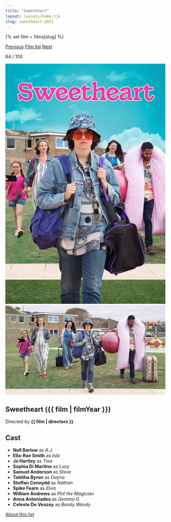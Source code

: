 ```yaml
---
title: "Sweetheart"
layout: layouts/home.njk
slug: sweetheart-2021
---
```


{% set film = films[slug] %}

<nav class="films">
  <a class="prev" href="../dune-2021">Previous</a>
  <a href="../">Film list</a>
  <a class="next" href="../the-french-dispatch-2021">Next</a>
</nav>

<p>84 / 100</p>

<article class="film">
  <div class="backdrop-and-poster">
    <img class="poster" src="../films/posters/sweetheart-2021.jpg" alt="">
    <img class="backdrop" src="../films/backdrops/sweetheart-2021.jpg" alt="">
  </div>

  <h1>Sweetheart ({{ film | filmYear }})</h1>

  <p class="director">
    Directed by <strong>{{ film | directors }}</strong>
  </p>


  <h2>
    Cast
  </h2>
  <ul>
            <li><strong>Nell Barlow</strong> as <em>A.J.</em></li>
        <li><strong>Ella-Rae Smith</strong> as <em>Isla</em></li>
        <li><strong>Jo Hartley</strong> as <em>Tina</em></li>
        <li><strong>Sophia Di Martino</strong> as <em>Lucy</em></li>
        <li><strong>Samuel Anderson</strong> as <em>Steve</em></li>
        <li><strong>Tabitha Byron</strong> as <em>Dayna</em></li>
        <li><strong>Steffan Cennydd</strong> as <em>Nathan</em></li>
        <li><strong>Spike Fearn</strong> as <em>Elvis</em></li>
        <li><strong>William Andrews</strong> as <em>Phil the Magician</em></li>
        <li><strong>Anna Antoniades</strong> as <em>Gemma G</em></li>
        <li><strong>Celeste De Veazey</strong> as <em>Bendy Wendy</em></li>
  </ul>
</article>
<footer>
  <a href="../about">About this list</a>
</footer>
